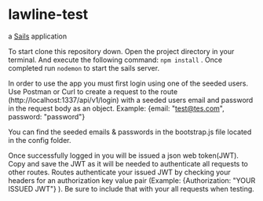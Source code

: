 # lawline-test

a [Sails](http://sailsjs.org) application

To start clone this repository down. Open the project directory in your terminal. And execute the following command:  `npm install` . Once completed run `nodemon` to start the sails server.

In order to use the app you must first login using one of the seeded users. Use Postman or Curl to create a request to the route (http://localhost:1337/api/v1/login) with a seeded users email and password in the request body as an object. Example: {email: "test@tes.com", password: "password"}

You can find the seeded emails & passwords in the bootstrap.js file located in the config folder.

Once successfully logged in you will be issued a json web token(JWT). Copy and save the JWT as it will be needed to authenticate all requests to other routes. Routes authenticate your issued JWT by checking your headers for an authorization key value pair (Example: {Authorization: "YOUR ISSUED JWT"} ). Be sure to include that with your all requests when testing.
